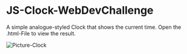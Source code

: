 # JS-Clock-WebDevChallenge
A simple analogue-styled Clock that shows the current time. Open the .html-File to view the result.

![Picture-Clock](https://github.com/maxseidlitz/JS-Clock-WebDevChallenge/Picture-Clock.jpg?raw=true)
